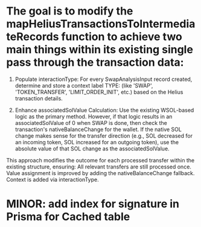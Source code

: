 
# The goal is to modify the mapHeliusTransactionsToIntermediateRecords function to achieve two main things within its existing single pass through the transaction data:

1. Populate interactionType: For every SwapAnalysisInput record created, determine and store a context label TYPE: (like 'SWAP', 'TOKEN_TRANSFER', 'LIMIT_ORDER_INIT', etc.) based on the Helius transaction details.

2. Enhance associatedSolValue Calculation: Use the existing WSOL-based logic as the primary method. However, if that logic results in an associatedSolValue of 0 when SWAP is done, then check the transaction's nativeBalanceChange for the wallet. If the native SOL change makes sense for the transfer direction (e.g., SOL decreased for an incoming token, SOL increased for an outgoing token), use the absolute value of that SOL change as the associatedSolValue.

This approach modifies the outcome for each processed transfer within the existing structure, ensuring:
All relevant transfers are still processed once.
Value assignment is improved by adding the nativeBalanceChange fallback.
Context is added via interactionType.


# MINOR: add index for signature in Prisma for Cached table


